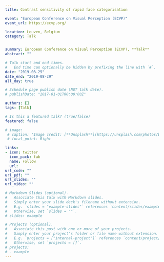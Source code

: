```yaml
---
title: Contrast sensitivity of rapid face categorisation 

event: "European Conference on Visual Perception (ECVP)"
event_url: https://ecvp.org/

location: Leuven, Belgium
category: Talk


summary: European Conference on Visual Perception (ECVP), **Talk**
abstract: ""

# Talk start and end times.
#   End time can optionally be hidden by prefixing the line with `#`.
date: "2019-08-25"
date_end: "2019-08-29"
all_day: true

# Schedule page publish date (NOT talk date).
# publishDate: "2017-01-01T00:00:00Z"

authors: []
tags: [Talk]

# Is this a featured talk? (true/false)
featured: false

# image:
 # caption: 'Image credit: [**Unsplash**](https://unsplash.com/photos/bzdhc5b3Bxs)'
 # focal_point: Right

links:
- icon: twitter
  icon_pack: fab
  name: Follow
  url: 
url_code: ""
url_pdf: ""
url_slides: ""
url_video: ""

# Markdown Slides (optional).
#   Associate this talk with Markdown slides.
#   Simply enter your slide deck's filename without extension.
#   E.g. `slides = "example-slides"` references `content/slides/example-slides.md`.
#   Otherwise, set `slides = ""`.
# slides: example

# Projects (optional).
#   Associate this post with one or more of your projects.
#   Simply enter your project's folder or file name without extension.
#   E.g. `projects = ["internal-project"]` references `content/project/deep-learning/index.md`.
#   Otherwise, set `projects = []`.
# projects:
# - example
---
```

